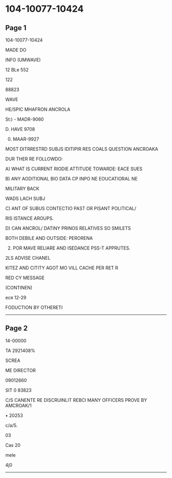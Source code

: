 # 104-10077-10424

## Page 1

104-10077-10424

MADE DO

INFO (UMWAVE)

12 BLe 552

122

88823

WAVE

HE/SPIC MHAFRON ANCROLA

St:) - MADR-9060

D. HAVE 9708

0) MAAR-9927

MOST DITRRESTRD SUBJS IDITIPIR RES COALS QUESTION ANCROAKA

DUR THER RE FOLLOWDO:

A) WHAT IS CURRENT RIODIE ATTITUDE TOWARDE: EACE SUES

B) ANY AODITIONAL BIO DATA CP INPO NE EOUCATIORAL NE

MILITARY BACK

WADS LACH SUBJ

C) ANT OF SUBUS CONTECTIO PAST OR PISANT POLITICAL/

RIS ISTANCE AROUPS.

D) CAN ANCROL/ DATINY PRINOS RELATIVES SO SMILETS

BOTH DEBILE AND OUTSIDE: PERORENA

2. POR MAVE RELIARE AND ISEDANCE PSS-T APPRUTES.

2LS ADVISE CHANEL

KITEZ AND CITITY AGOT MO VILL CACHE PER RET R

RED CY MESSAGE

(CONTINEN)

еся 12-29

FODUCTION BY OTHERETI

---

## Page 2

14-00000

TA 2921408%

SCREA

ME DIRECTOR

09012660

SIT 0 83823

C/S CANENTE RE DISCRUINLIT REBCI MANY OFFICERS PROVE BY AMCROAK/1

• 20253

c/a/5.

03

Cas 20

mele

4j0

---

